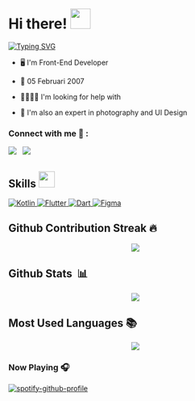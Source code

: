 <h1> Hi there! <img src = "https://raw.githubusercontent.com/MartinHeinz/MartinHeinz/master/wave.gif" width = 40px> </h1>

[![Typing SVG](https://readme-typing-svg.herokuapp.com?font=Poppins&weight=600&size=24&letterSpacing=1px&duration=1000&pause=1000&color=83D5AC&multiline=true&width=435&height=100&lines=I'm+Muhammad+Zikrinayah;Front-End+Developer;UI+Designer)](https://git.io/typing-svg)

- 🖥 I'm Front-End Developer
  
- 🎂 05 Februari 2007
  
- 🫱🏻‍🫲🏻 I'm looking for help with

- 📸 I'm also an expert in photography and UI Design


### Connect with me 🔗 :
<p align='start'>
<a href="https://www.instagram.com/z1ykx_" target="_blank">
<img src="https://img.shields.io/badge/z1ykx_-%23E4405F.svg?style=for-the-badge&logo=Instagram&logoColor=white"></a>&nbsp;&nbsp;
<a href="https://www.linkedin.com/in/muhammad-zikrinayah-746106324" target="_blank">
<img src="https://img.shields.io/badge/linkedin-%230077B5.svg?style=for-the-badge&logo=linkedin&logoColor=white"></a>&nbsp;&nbsp;
</p>


## Skills <img src="https://media2.giphy.com/media/QssGEmpkyEOhBCb7e1/giphy.gif?cid=ecf05e47a0n3gi1bfqntqmob8g9aid1oyj2wr3ds3mg700bl&rid=giphy.gif" width=32px>
<a href="https://kotlinlang.org/" target="_blank">
  <img alt="Kotlin" src="https://img.shields.io/badge/Kotlin-8F44F9?style=for-the-badge&logo=kotlin&logoColor=white">
</a>
<a href="https://flutter.dev/" target="_blank">
  <img alt="Flutter" src="https://img.shields.io/badge/Flutter-1FBCFD?style=for-the-badge&logo=flutter&logoColor=white">
</a>
<a href="https://dart.dev/" target="_blank">
  <img alt="Dart" src="https://img.shields.io/badge/Dart-0D69B7?style=for-the-badge&logo=dart&logoColor=white">
</a>
<a href="https://www.figma.com/" target="_blank">
  <img alt="Figma" src="https://img.shields.io/badge/Figma-F24E1E?style=for-the-badge&logo=figma&logoColor=white">
</a>

## Github Contribution Streak 🔥 
<p align='center'><img src="https://github-readme-streak-stats.herokuapp.com?user=Zikri9106&theme=black-ice&hide_border=true&date_format=M%20j%5B%2C%20Y%5D"></p>

## Github Stats &nbsp;📊
<p align='center'>
<img src="https://github-readme-stats.vercel.app/api?username=Zikri9106&show_icons=true&theme=github_dark">
</p>

## Most Used Languages 📚
<p align='center'>
<img src="https://github-readme-stats.anuraghazra1.vercel.app/api/top-langs/?username=Zikri9106&theme=dark&hide_border=true&no-bg=true&no-frame=true&langs_count=7">
</p>

### Now Playing 🎧
[![spotify-github-profile](https://spotify-github-profile.kittinanx.com/api/view?uid=31jr7lejqe4uhxati53uusxhluli&cover_image=true&theme=natemoo-re&show_offline=false&background_color=121212&interchange=true&bar_color=53b14f&bar_color_cover=false)](https://spotify-github-profile.kittinanx.com/api/view?uid=31jr7lejqe4uhxati53uusxhluli&redirect=true)
